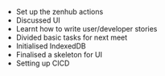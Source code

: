 - Set up the zenhub actions
- Discussed UI
- Learnt how to write user/developer stories
- Divided basic tasks for next meet
- Initialised IndexedDB
- Finalised a skeleton for UI
- Setting up CICD
